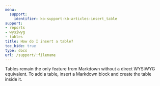 ```yaml
---
menu:
  support:
    identifier: ko-support-kb-articles-insert_table
support:
- reports
- wysiwyg
- tables
title: How do I insert a table?
toc_hide: true
type: docs
url: /support/:filename
---
```


Tables remain the only feature from Markdown without a direct WYSIWYG equivalent. To add a table, insert a Markdown block and create the table inside it.